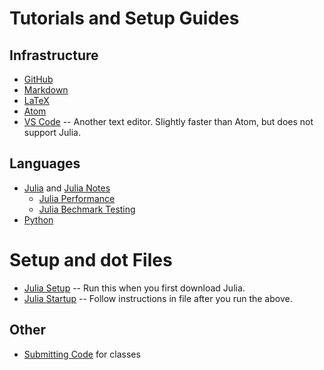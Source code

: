 # Tutorials and Setup Guides

## Infrastructure
- [GitHub](github.md) 
- [Markdown](markdown.md) 
- [LaTeX](latex.md) 
- [Atom](atom.md) 
- [VS Code](vscode.md) -- Another text editor. Slightly faster than Atom, but does not support Julia. 

## Languages 

- [Julia](julia.md) and [Julia Notes](/julia/README.md)
    -  [Julia Performance](julia/performance_bechmarking.md)
    -  [Julia Bechmark Testing](julia/benchmark_regressions.md)
- [Python](python.md)

# Setup and dot Files
 - [Julia Setup](etc/setup.jl) -- Run this when you first download Julia. 
 - [Julia Startup](etc/startup.jl) -- Follow instructions in file after you run the above. 

## Other
- [Submitting Code](submitting_code.md) for classes

